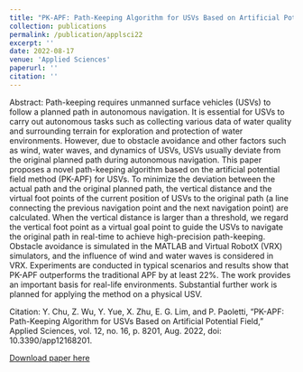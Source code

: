 ```yaml
---
title: "PK-APF: Path-Keeping Algorithm for USVs Based on Artificial Potential Field"
collection: publications
permalink: /publication/applsci22
excerpt: ''
date: 2022-08-17
venue: 'Applied Sciences'
paperurl: ''
citation: ''
---
```



Abstract: Path-keeping requires unmanned surface vehicles (USVs) to follow a planned path in autonomous navigation. It is essential for USVs to carry out autonomous tasks such as collecting various data of water quality and surrounding terrain for exploration and protection of water environments. However, due to obstacle avoidance and other factors such as wind, water waves, and dynamics of USVs, USVs usually deviate from the original planned path during autonomous navigation. This paper proposes a novel path-keeping algorithm based on the artificial potential field method (PK-APF) for USVs. To minimize the deviation between the actual path and the original planned path, the vertical distance and the virtual foot points of the current position of USVs to the original path (a line connecting the previous navigation point and the next navigation point) are calculated. When the vertical distance is larger than a threshold, we regard the vertical foot point as a virtual goal point to guide the USVs to navigate the original path in real-time to achieve high-precision path-keeping. Obstacle avoidance is simulated in the MATLAB and Virtual RobotX (VRX) simulators, and the influence of wind and water waves is considered in VRX. Experiments are conducted in typical scenarios and results show that PK-APF outperforms the traditional APF by at least 22%. The work provides an important basis for real-life environments. Substantial further work is planned for applying the method on a physical USV.

Citation: Y. Chu, Z. Wu, Y. Yue, X. Zhu, E. G. Lim, and P. Paoletti, “PK-APF: Path-Keeping Algorithm for USVs Based on Artificial Potential Field,” Applied Sciences, vol. 12, no. 16, p. 8201, Aug. 2022, doi: 10.3390/app12168201.

[Download paper here](https://www.mdpi.com/2076-3417/12/16/8201)
